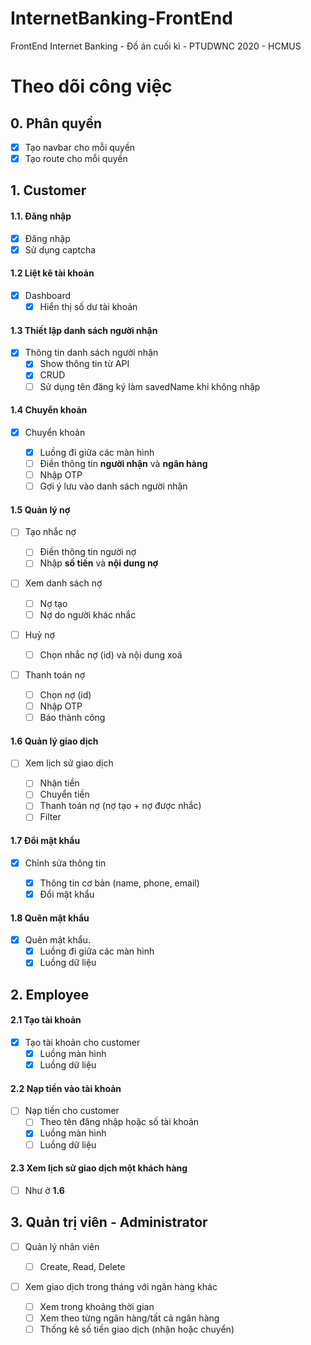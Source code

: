 # InternetBanking-FrontEnd

FrontEnd Internet Banking - Đồ án cuối kì - PTUDWNC 2020 - HCMUS

# Theo dõi công việc

## 0. Phân quyền

- [x] Tạo navbar cho mỗi quyền
- [x] Tạo route cho mỗi quyền

## 1. Customer

#### 1.1. Đăng nhập

- [x] Đăng nhập
- [x] Sử dụng captcha

#### 1.2 Liệt kê tài khoản

- [x] Dashboard
  - [x] Hiển thị số dư tài khoản

#### 1.3 Thiết lập danh sách người nhận

- [x] Thông tin danh sách người nhận
  - [x] Show thông tin từ API
  - [x] CRUD
  - [ ] Sử dụng tên đăng ký làm savedName khi không nhập

#### 1.4 Chuyển khoản

- [x] Chuyển khoản

  - [x] Luồng đi giữa các màn hình
  - [ ] Điền thông tin **người nhận** và **ngân hàng**
  - [ ] Nhập OTP
  - [ ] Gợi ý lưu vào danh sách người nhận

#### 1.5 Quản lý nợ

- [ ] Tạo nhắc nợ

  - [ ] Điền thông tin người nợ
  - [ ] Nhập **số tiền** và **nội dung nợ**

- [ ] Xem danh sách nợ

  - [ ] Nợ tạo
  - [ ] Nợ do người khác nhắc

- [ ] Huỷ nợ

  - [ ] Chọn nhắc nợ (id) và nội dung xoá

- [ ] Thanh toán nợ

  - [ ] Chọn nợ (id)
  - [ ] Nhập OTP
  - [ ] Báo thành công

#### 1.6 Quản lý giao dịch

- [ ] Xem lịch sử giao dịch

  - [ ] Nhận tiền
  - [ ] Chuyển tiền
  - [ ] Thanh toán nợ (nợ tạo + nợ được nhắc)
  - [ ] Filter

#### 1.7 Đổi mật khẩu

- [x] Chỉnh sửa thông tin

  - [x] Thông tin cơ bản (name, phone, email)
  - [x] Đổi mật khẩu

#### 1.8 Quên mật khẩu

- [x] Quên mật khẩu.
  - [x] Luồng đi giữa các màn hình
  - [x] Luồng dữ liệu

## 2. Employee

#### 2.1 Tạo tài khoản

- [x] Tạo tài khoản cho customer
  - [x] Luồng màn hình
  - [x] Luồng dữ liệu

#### 2.2 Nạp tiền vào tài khoản

- [ ] Nạp tiền cho customer
  - [ ] Theo tên đăng nhập hoặc số tài khoản
  - [x] Luồng màn hình
  - [ ] Luồng dữ liệu

#### 2.3 Xem lịch sử giao dịch một khách hàng

- [ ] Như ở **1.6**

## 3. Quản trị viên - Administrator

- [ ] Quản lý nhân viên

  - [ ] Create, Read, Delete

- [ ] Xem giao dịch trong tháng với ngân hàng khác
  - [ ] Xem trong khoảng thời gian
  - [ ] Xem theo từng ngân hàng/tất cả ngân hàng
  - [ ] Thống kê số tiền giao dịch (nhận hoặc chuyển)
